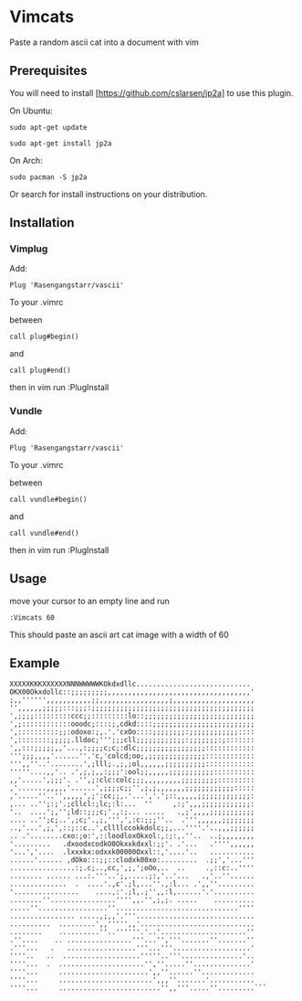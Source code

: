 # Vimcats
Paste a random ascii cat into a document with vim

## Prerequisites ##

You will need to install [https://github.com/cslarsen/jp2a] to use this plugin.

On Ubuntu:

``sudo apt-get update``

``sudo apt-get install jp2a``
 
 On Arch:

``sudo pacman -S jp2a``

Or search for install instructions on your distribution.

## Installation ##

### Vimplug ###

Add:

``Plug 'Rasengangstarr/vascii'``

To your .vimrc

between

```call plug#begin()```

and

```call plug#end()```

then in vim run :PlugInstall

### Vundle ###
Add:

``Plug 'Rasengangstarr/vascii'``

To your .vimrc

between

```call vundle#begin()```

and

```call vundle#end()```

then in vim run :PlugInstall
## Usage ##
move your cursor to an empty line and run

```:Vimcats 60```

This should paste an ascii art cat image with a width of 60

## Example ##

```NNWWNNNNNNNNNNNNWWWWWNOkxddolcc.......''.  .''.       .....
XXXXXKKKXXXXXXNNNWWWWWKOkdxdllc............................
OKX00Okxdollc::;;;;;;;;;,,,,,,,,,,,,,,,,,,,,,,,,,,,,,,,,,,,'
;,,'''''',,,,,,,,,,,;;,,,,,,,,,,,,,,,,,;,,,,,,,,,,,,,,,,,,,,
'',,,,,,;;;;;:::;;;:;;;;;;;;;;;;;;;;;;;;;;;;;;;;;;;;;;;;;;;;
',;;;;:::::::::ccc;;:::::::::lo::;;;;;;;;;;;;;;;;;;;;;;;;;;;
',;::::::::::::ooodc;::::;,cdkd::::;;;;;;;;;;;;;;;;;;;;;;;;;
',::::::::::;;:odoxo:;,.'.'cxOo::::;;;;;;;;:;;;;;;;;;;;;::::
',::::::::;;;;;.lldoc;''';;;cll;;;;;;;;;;;;:;;;;;;;:;:::::::
',,:::;;;;;,,'...,:;;;;c;c;:dlc;;;;;;;;;;;;;;;;;::::::::::::
''';;;,,,,'......''.'c,'colcd;oo;,;;;;;;;;;;;;;;::::::::::::
''',,''..'........',;lll;.,;,;ol,,,,,,;;;;;;;;;;::::::::::::
'''''....,,'.. .',;,;,,:;;;':ool;;,,,,,;;;;;;;;;;;::::::::::
,,'.....',;;;'. .'',;:clc:colc;;;,,,,,,,,,;;;;;;;;;:::::::::
,'.......,,,,,'......',;;;;c;;'',;,;,,,,,,,;;;;;;;;;;;;:::::
,'.....''..'',,,,,',;':cc;;,.'...','.';::,,,,,;;;;;;;;;;;;;:
,... ..'';:;'.;cllcl:;lc;:l:...  ''     ,:;',,,;;;;;;;;;;;;:
'..  ....';,'';ld::;;;c;'.,:;... .....   .,;',,,,;;;;;;;;;;;
.... ..'';c;..',;c;'.,;,''',',:c:;;;''..  .''',,,,,,;;;;;;;;
..,'...',;,',::;::c..',cllllccokkdolc;;,...''''.'..,,,;;;;;;
.. .'........cxo:;o:',::loodloxOkxol:,:;:,.''..  ..;,,,,,,,,
'.........   .dxoodxcodkO0Okxxkdxxl:;;'. .'...   .'''',,,,,,
'...','....  .lxxxkx:odxxk00000Oxxl::,'....'..   ...........
......'...... ,dOko:::;;::clodxk00xo:.........  .;;','...'''
................:;.c;..,cc,',;,';oOo,..  ..     .,::c:..''''
........ ...... ...:.'''..';,.....;:,'..'...   .,'..''......
..............  .  ....'.,c'.;l,...''.,:l... .',,''.........
'................    ....,:'.;l,.;'',,:l,......'.'..........
........''................'''',,.'',;,;. .....    ..........
.....''.................''..............................''''
................ .....,;,,'.'''.............................
..........  .........',,''''',,'............................
........    ..........''..''''''.'..'.....................''
.''....    .. ................'''...'','''.......''.......''
.'''...   .   .................'''...'''...................'
''''..   ..  ...................'''''..'''...............'..
''''...  .  .....................'',''.....''..............'
''''...     ......................',,''......''.............
''''...     .......................',,,''.......'...........
''''...     .........................'',,'''.....''.........```
